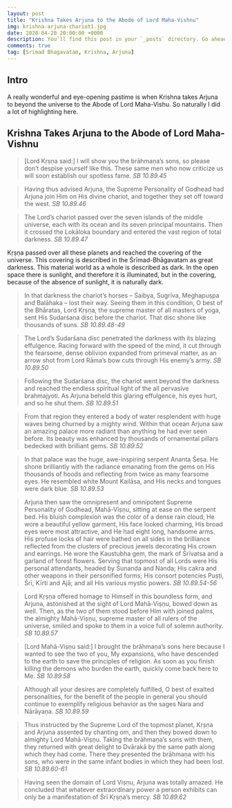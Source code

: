 ```yaml
---
layout: post
title: "Krishna Takes Arjuna to the Abode of Lord Maha-Vishnu"
img: krishna-arjuna-chariot1.jpg
date: 2020-04-20 20:00:00 +0000
description: You’ll find this post in your `_posts` directory. Go ahead and edit it and re-build the site to see your changes. # Add post description (optional)
comments: true
tag: [Srimad Bhagavatam, Krishna, Arjuna]
---
```

## Intro
A really wonderful and eye-opening pastime is when Krishna takes Arjuna to beyond the universe to the Abode of Lord Maha-Vishu. So naturally I did a lot of highlighting here.

## Krishna Takes Arjuna to the Abode of Lord Maha-Vishnu
> [Lord Kṛṣṇa said:] I will show you the brāhmaṇa’s sons, so please don’t despise yourself like this. These same men who now criticize us will soon establish our spotless fame.
<cite>SB 10.89.45</cite>

> Having thus advised Arjuna, the Supreme Personality of Godhead had Arjuna join Him on His divine chariot, and together they set off toward the west.
<cite>SB 10.89.46</cite>

> The Lord’s chariot passed over the seven islands of the middle universe, each with its ocean and its seven principal mountains. Then it crossed the Lokāloka boundary and entered the vast region of total darkness.
<cite>SB 10.89.47</cite>

Kṛṣṇa passed over all these planets and reached the covering of the universe. This covering is described in the Śrīmad-Bhāgavatam as great darkness. This material world as a whole is described as dark. In the open space there is sunlight, and therefore it is illuminated, but in the covering, because of the absence of sunlight, it is naturally dark.

> In that darkness the chariot’s horses – Śaibya, Sugrīva, Meghapuṣpa and Balāhaka – lost their way. Seeing them in this condition, O best of the Bhāratas, Lord Kṛṣṇa, the supreme master of all masters of yoga, sent His Sudarśana disc before the chariot. That disc shone like thousands of suns.
<cite>SB 10.89.48-49</cite>

> The Lord’s Sudarśana disc penetrated the darkness with its blazing effulgence. Racing forward with the speed of the mind, it cut through the fearsome, dense oblivion expanded from primeval matter, as an arrow shot from Lord Rāma’s bow cuts through His enemy’s army.
<cite>SB 10.89.50</cite>

> Following the Sudarśana disc, the chariot went beyond the darkness and reached the endless spiritual light of the all pervasive brahmajyoti. As Arjuna beheld this glaring effulgence, his eyes hurt, and so he shut them.
<cite>SB 10.89.51</cite>

> From that region they entered a body of water resplendent with huge waves being churned by a mighty wind. Within that ocean Arjuna saw an amazing palace more radiant than anything he had ever seen before. Its beauty was enhanced by thousands of ornamental pillars bedecked with brilliant gems.
<cite>SB 10.89.52</cite>

> In that palace was the huge, awe-inspiring serpent Ananta Śeṣa. He shone brilliantly with the radiance emanating from the gems on His thousands of hoods and reflecting from twice as many fearsome eyes. He resembled white Mount Kailāsa, and His necks and tongues were dark blue.
<cite>SB 10.89.53</cite>

> Arjuna then saw the omnipresent and omnipotent Supreme Personality of Godhead, Mahā-Viṣṇu, sitting at ease on the serpent bed. His bluish complexion was the color of a dense rain cloud, He wore a beautiful yellow garment, His face looked charming, His broad eyes were most attractive, and He had eight long, handsome arms. His profuse locks of hair were bathed on all sides in the brilliance reflected from the clusters of precious jewels decorating His crown and earrings. He wore the Kaustubha gem, the mark of Śrīvatsa and a garland of forest flowers. Serving that topmost of all Lords were His personal attendants, headed by Sunanda and Nanda; His cakra and other weapons in their personified forms; His consort potencies Puṣṭi, Śrī, Kīrti and Ajā; and all His various mystic powers.
<cite>SB 10.89.54-56</cite>

> Lord Kṛṣṇa offered homage to Himself in this boundless form, and Arjuna, astonished at the sight of Lord Mahā-Viṣṇu, bowed down as well. Then, as the two of them stood before Him with joined palms, the almighty Mahā-Viṣṇu, supreme master of all rulers of the universe, smiled and spoke to them in a voice full of solemn authority.
<cite>SB 10.89.57</cite>

> [Lord Mahā-Viṣṇu said:] I brought the brāhmaṇa’s sons here because I wanted to see the two of you, My expansions, who have descended to the earth to save the principles of religion. As soon as you finish killing the demons who burden the earth, quickly come back here to Me.
<cite>SB 10.89.58</cite>

> Although all your desires are completely fulfilled, O best of exalted personalities, for the benefit of the people in general you should continue to exemplify religious behavior as the sages Nara and Nārāyaṇa.
<cite>SB 10.89.59</cite>

> Thus instructed by the Supreme Lord of the topmost planet, Kṛṣṇa and Arjuna assented by chanting om, and then they bowed down to almighty Lord Mahā-Viṣṇu. Taking the brāhmaṇa’s sons with them, they returned with great delight to Dvārakā by the same path along which they had come. There they presented the brāhmaṇa with his sons, who were in the same infant bodies in which they had been lost.
<cite>SB 10.89.60-61</cite>

> Having seen the domain of Lord Viṣṇu, Arjuna was totally amazed. He concluded that whatever extraordinary power a person exhibits can only be a manifestation of Śrī Kṛṣṇa’s mercy.
<cite>SB 10.89.62</cite>